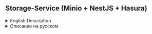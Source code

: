 ## Storage-Service (Minio + NestJS + Hasura)

<details>
<summary>English Description</summary>

## Project Overview

This project is a self-hosted file management solution, consisting of two key components:

1. **Backend service in TypeScript (NestJS):** The central hub that handles all file operations. It interacts with **MinIO** for actual file storage, **PostgreSQL** for file metadata, and **Hasura GraphQL Engine** for role-based permission checks.
2. **Client-side JavaScript/TypeScript library (SDK):** An interface for frontend applications, providing convenient methods for interacting with the backend service (uploading, downloading, deleting files, and managing URLs).

The solution focuses on **session authentication via cookies** as the primary mechanism, but also supports **JWT-based authentication** for additional flexibility. Both approaches leverage Hasura's powerful permission system.

> ⚠️ The project is currently in its early stages. This description reflects the intended result.

</details>

<details>
<summary>Описание на русском</summary>

## Обзор Проекта

Этот проект представляет собой комплексное решение для управления файлами, предназначенное для самостоятельного размещения. Оно состоит из двух ключевых компонентов:

1. **Бэкенд-сервис на TypeScript (NestJS):** Центральный хаб, обрабатывающий все операции с файлами. Он взаимодействует с **MinIO** для фактического хранения файлов, **PostgreSQL** для метаданных файлов и **Hasura GraphQL Engine** для проверки разрешений на основе ролей пользователя.
2. **Клиентская JavaScript/TypeScript библиотека (SDK):** Интерфейс для фронтенд-приложений, предоставляющий удобные методы для взаимодействия с бэкенд-сервисом (загрузка, скачивание, удаление файлов и управление URL).

Решение сфокусировано на **сессионной аутентификации через куки** как основном механизме, но также предусматривает возможность **аутентификации с использованием JWT** для дополнительной гибкости. Оба подхода используют мощную систему разрешений Hasura.

> ⚠️ Сейчас проект находится на начальном этапе разработки. Описание отражает желаемый результат.

</details>
